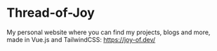 # Thread-of-Joy

My personal website where you can find my projects, blogs and more, made in Vue.js and TailwindCSS: https://joy-of.dev/
